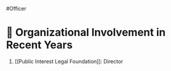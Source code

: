 #Officer 
# 💼 Organizational Involvement in Recent Years

1. [[Public Interest Legal Foundation]]: Director
